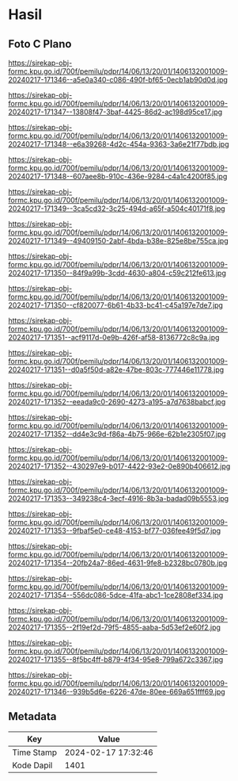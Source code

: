 # Hasil

## Foto C Plano

https://sirekap-obj-formc.kpu.go.id/700f/pemilu/pdpr/14/06/13/20/01/1406132001009-20240217-171346--a5e0a340-c086-490f-bf65-0ecb1ab90d0d.jpg

https://sirekap-obj-formc.kpu.go.id/700f/pemilu/pdpr/14/06/13/20/01/1406132001009-20240217-171347--13808f47-3baf-4425-86d2-ac198d95ce17.jpg

https://sirekap-obj-formc.kpu.go.id/700f/pemilu/pdpr/14/06/13/20/01/1406132001009-20240217-171348--e6a39268-4d2c-454a-9363-3a6e21f77bdb.jpg

https://sirekap-obj-formc.kpu.go.id/700f/pemilu/pdpr/14/06/13/20/01/1406132001009-20240217-171348--607aee8b-910c-436e-9284-c4a1c4200f85.jpg

https://sirekap-obj-formc.kpu.go.id/700f/pemilu/pdpr/14/06/13/20/01/1406132001009-20240217-171349--3ca5cd32-3c25-494d-a65f-a504c40171f8.jpg

https://sirekap-obj-formc.kpu.go.id/700f/pemilu/pdpr/14/06/13/20/01/1406132001009-20240217-171349--49409150-2abf-4bda-b38e-825e8be755ca.jpg

https://sirekap-obj-formc.kpu.go.id/700f/pemilu/pdpr/14/06/13/20/01/1406132001009-20240217-171350--84f9a99b-3cdd-4630-a804-c59c212fe613.jpg

https://sirekap-obj-formc.kpu.go.id/700f/pemilu/pdpr/14/06/13/20/01/1406132001009-20240217-171350--cf820077-6b61-4b33-bc41-c45a197e7de7.jpg

https://sirekap-obj-formc.kpu.go.id/700f/pemilu/pdpr/14/06/13/20/01/1406132001009-20240217-171351--acf9117d-0e9b-426f-af58-8136772c8c9a.jpg

https://sirekap-obj-formc.kpu.go.id/700f/pemilu/pdpr/14/06/13/20/01/1406132001009-20240217-171351--d0a5f50d-a82e-47be-803c-777446e11778.jpg

https://sirekap-obj-formc.kpu.go.id/700f/pemilu/pdpr/14/06/13/20/01/1406132001009-20240217-171352--eeada9c0-2690-4273-a195-a7d7638babcf.jpg

https://sirekap-obj-formc.kpu.go.id/700f/pemilu/pdpr/14/06/13/20/01/1406132001009-20240217-171352--dd4e3c9d-f86a-4b75-966e-62b1e2305f07.jpg

https://sirekap-obj-formc.kpu.go.id/700f/pemilu/pdpr/14/06/13/20/01/1406132001009-20240217-171352--430297e9-b017-4422-93e2-0e890b406612.jpg

https://sirekap-obj-formc.kpu.go.id/700f/pemilu/pdpr/14/06/13/20/01/1406132001009-20240217-171353--349238c4-3ecf-4916-8b3a-badad09b5553.jpg

https://sirekap-obj-formc.kpu.go.id/700f/pemilu/pdpr/14/06/13/20/01/1406132001009-20240217-171353--9fbaf5e0-ce48-4153-bf77-036fee49f5d7.jpg

https://sirekap-obj-formc.kpu.go.id/700f/pemilu/pdpr/14/06/13/20/01/1406132001009-20240217-171354--20fb24a7-86ed-4631-9fe8-b2328bc0780b.jpg

https://sirekap-obj-formc.kpu.go.id/700f/pemilu/pdpr/14/06/13/20/01/1406132001009-20240217-171354--556dc086-5dce-41fa-abc1-1ce2808ef334.jpg

https://sirekap-obj-formc.kpu.go.id/700f/pemilu/pdpr/14/06/13/20/01/1406132001009-20240217-171355--2f19ef2d-79f5-4855-aaba-5d53ef2e60f2.jpg

https://sirekap-obj-formc.kpu.go.id/700f/pemilu/pdpr/14/06/13/20/01/1406132001009-20240217-171355--8f5bc4ff-b879-4f34-95e8-799a672c3367.jpg

https://sirekap-obj-formc.kpu.go.id/700f/pemilu/pdpr/14/06/13/20/01/1406132001009-20240217-171346--939b5d6e-6226-47de-80ee-669a651fff69.jpg


## Metadata

| Key        | Value               |
| ---------- | ------------------- |
| Time Stamp | 2024-02-17 17:32:46 |
| Kode Dapil | 1401                |



